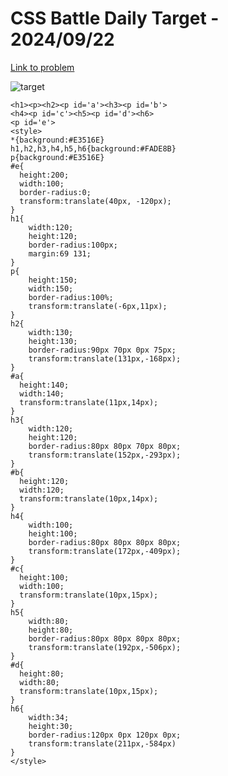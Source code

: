 # CSS Battle Daily Target - 2024/09/22

[Link to problem](https://cssbattle.dev/play/UNWmPjSqeXcjNhNIvuVT)

![target](https://firebasestorage.googleapis.com/v0/b/cssbattleapp.appspot.com/o/user%2Fe6YbeBahWNPT7VpE2rE2p85byxa2%2Ftargets%2Ftarget_VR2hWih.png?alt=media)



```
<h1><p><h2><p id='a'><h3><p id='b'>
<h4><p id='c'><h5><p id='d'><h6>
<p id='e'>
<style>
*{background:#E3516E}
h1,h2,h3,h4,h5,h6{background:#FADE8B}
p{background:#E3516E}
#e{
  height:200;
  width:100;
  border-radius:0;
  transform:translate(40px, -120px);
}
h1{
    width:120;
    height:120;
    border-radius:100px;
    margin:69 131;
}
p{
    height:150;
    width:150;
    border-radius:100%;
    transform:translate(-6px,11px);
}
h2{
    width:130;
    height:130;
    border-radius:90px 70px 0px 75px;
    transform:translate(131px,-168px);
}
#a{
  height:140;
  width:140;
  transform:translate(11px,14px);
}
h3{
    width:120;
    height:120;
    border-radius:80px 80px 70px 80px;
    transform:translate(152px,-293px);
}
#b{
  height:120;
  width:120;
  transform:translate(10px,14px);
}
h4{
    width:100;
    height:100;
    border-radius:80px 80px 80px 80px;
    transform:translate(172px,-409px);
}
#c{
  height:100;
  width:100;
  transform:translate(10px,15px);
}
h5{
    width:80;
    height:80;
    border-radius:80px 80px 80px 80px;
    transform:translate(192px,-506px);
}
#d{
  height:80;
  width:80;
  transform:translate(10px,15px);
}
h6{
    width:34;
    height:30;
    border-radius:120px 0px 120px 0px;
    transform:translate(211px,-584px)
}
</style>
```